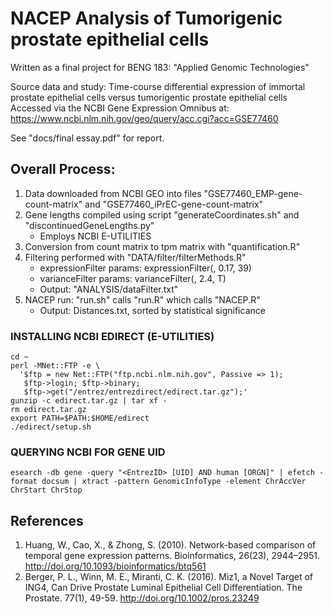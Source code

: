 # NACEP Analysis of Tumorigenic prostate epithelial cells
Written as a final project for BENG 183: "Applied Genomic Technologies"

Source data and study: Time-course differential expression of immortal prostate epithelial cells versus tumorigentic prostate epithelial cells  
Accessed via the NCBI Gene Expression Omnibus at:  
https://www.ncbi.nlm.nih.gov/geo/query/acc.cgi?acc=GSE77460

See "docs/final essay.pdf" for report. 

## Overall Process:

1. Data downloaded from NCBI GEO into files "GSE77460_EMP-gene-count-matrix" and "GSE77460_iPrEC-gene-count-matrix"
2. Gene lengths compiled using script "generateCoordinates.sh" and "discontinuedGeneLengths.py"
    - Employs NCBI E-UTILITIES
3. Conversion from count matrix to tpm matrix with "quantification.R"
4. Filtering performed with "DATA/filter/filterMethods.R"
    - expressionFilter params: expressionFilter(<filename>, 0.17, 39)
    - varianceFilter params: varianceFilter(<filename>, 2.4, T)
    - Output: "ANALYSIS/dataFilter.txt"
5. NACEP run: "run.sh" calls "run.R" which calls "NACEP.R"
    - Output: Distances.txt, sorted by statistical significance

### INSTALLING NCBI EDIRECT (E-UTILITIES)
    cd ~
    perl -MNet::FTP -e \
      '$ftp = new Net::FTP("ftp.ncbi.nlm.nih.gov", Passive => 1);
       $ftp->login; $ftp->binary;
       $ftp->get("/entrez/entrezdirect/edirect.tar.gz");'
    gunzip -c edirect.tar.gz | tar xf -
    rm edirect.tar.gz
    export PATH=$PATH:$HOME/edirect
    ./edirect/setup.sh

### QUERYING NCBI FOR GENE UID
    esearch -db gene -query "<EntrezID> [UID] AND human [ORGN]" | efetch -format docsum | xtract -pattern GenomicInfoType -element ChrAccVer ChrStart ChrStop

## References
1.  Huang, W., Cao, X., & Zhong, S. (2010). Network-based comparison of temporal gene expression patterns. Bioinformatics, 26(23), 2944–2951. http://doi.org/10.1093/bioinformatics/btq561
2.  Berger, P. L., Winn, M. E., Miranti, C. K. (2016). Miz1, a Novel Target of ING4, Can Drive Prostate Luminal Epithelial Cell Differentiation. The Prostate. 77(1), 49-59. http://doi.org/10.1002/pros.23249
